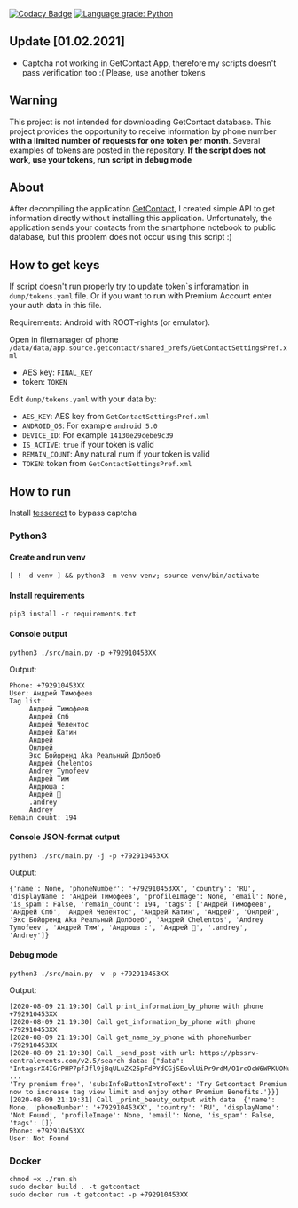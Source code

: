 [![Codacy Badge](https://api.codacy.com/project/badge/Grade/433da7bd8f1f4eddaf339aeb30989e18)](https://app.codacy.com/manual/kovinevmv/getcontact?utm_source=github.com&utm_medium=referral&utm_content=kovinevmv/getcontact&utm_campaign=Badge_Grade_Dashboard)
[![Language grade: Python](https://img.shields.io/lgtm/grade/python/g/kovinevmv/getcontact.svg?logo=lgtm&logoWidth=18)](https://lgtm.com/projects/g/kovinevmv/getcontact/context:python)

## Update [01.02.2021]

- Captcha not working in GetContact App, therefore my scripts doesn't pass verification too :( Please, use another tokens

## Warning 

This project is not intended for downloading GetContact database. This project provides the opportunity to receive information by phone number **with a limited number of requests for one token per month**. Several examples of tokens are posted in the repository.
**If the script does not work, use your tokens, run script in debug mode**

## About

After decompiling the application [GetContact](https://www.getcontact.com/ru/), I created simple API to get information directly without installing this application. Unfortunately, the application sends your contacts from the smartphone notebook to public database, but this problem does not occur using this script :)

## How to get keys

If script doesn't run properly try to update token\`s inforamation in `dump/tokens.yaml` file. Or if you want to run with Premium Account enter your auth data in this file. 

Requirements: Android with ROOT-rights (or emulator).

Open in filemanager of phone ` /data/data/app.source.getcontact/shared_prefs/GetContactSettingsPref.xml` 

  * AES key: `FINAL_KEY`
  * token: `TOKEN`

Edit `dump/tokens.yaml` with your data by:
  * `AES_KEY`: AES key from `GetContactSettingsPref.xml` 
  * `ANDROID_OS`: For example `android 5.0`
  * `DEVICE_ID`: For example `14130e29cebe9c39`
  * `IS_ACTIVE`: `true` if your token is valid
  * `REMAIN_COUNT`: Any natural num if your token is valid
  * `TOKEN`: token from `GetContactSettingsPref.xml`

## How to run 

Install [tesseract](https://github.com/tesseract-ocr/tesseract/wiki) to bypass captcha

### Python3

#### Create and run venv
```shell script
[ ! -d venv ] && python3 -m venv venv; source venv/bin/activate
```

#### Install requirements
```shell script
pip3 install -r requirements.txt
```

#### Console output
```shell script
python3 ./src/main.py -p +792910453XX
```
Output:
```
Phone: +792910453XX
User: Андрей Тимофеев
Tag list: 
	 Андрей Тимофеев
	 Андрей Спб
	 Андрей Челентос
	 Андрей Катин
	 Андрей
	 Онлрей
	 Экс Бойфренд Aka Реальный Долбоеб
	 Андрей Chelentos
	 Andrey Tymofeev
	 Андрей Тим
	 Андрюша :
	 Андрей 💑
	 .andrey
	 Andrey
Remain count: 194
```

#### Console JSON-format output 
```shell script
python3 ./src/main.py -j -p +792910453XX
```
Output:
```json5
{'name': None, 'phoneNumber': '+792910453XX', 'country': 'RU', 'displayName': 'Андрей Тимофеев', 'profileImage': None, 'email': None, 'is_spam': False, 'remain_count': 194, 'tags': ['Андрей Тимофеев', 'Андрей Спб', 'Андрей Челентос', 'Андрей Катин', 'Андрей', 'Онлрей', 'Экс Бойфренд Aka Реальный Долбоеб', 'Андрей Chelentos', 'Andrey Tymofeev', 'Андрей Тим', 'Андрюша :', 'Андрей 💑', '.andrey', 'Andrey']}
```

#### Debug mode
```shell script
python3 ./src/main.py -v -p +792910453XX
```
Output:
```
[2020-08-09 21:19:30] Call print_information_by_phone with phone  +792910453XX
[2020-08-09 21:19:30] Call get_information_by_phone with phone  +792910453XX
[2020-08-09 21:19:30] Call get_name_by_phone with phoneNumber  +792910453XX
[2020-08-09 21:19:30] Call _send_post with url: https://pbssrv-centralevents.com/v2.5/search data: {"data": "IntagsrX4IGrPHP7pfJfl9jBqULuZK25pFdPYdCGjSEovlUiPr9rdM/O1rcOcW6WPKUONujPcQKWBlEVzv5R6sFelyff9c5su48kI6fqBZpjVGohthrvzOKtuCC0Tne9N1v30b0PL4HKQrmWPlik8kGCSqajsivlJ01a+e9ELkXk/AjaHrm9cZVxyCfZpx4D"}
...
'Try premium free', 'subsInfoButtonIntroText': 'Try Getcontact Premium now to increase tag view limit and enjoy other Premium Benefits.'}}}
[2020-08-09 21:19:31] Call _print_beauty_output with data  {'name': None, 'phoneNumber': '+792910453XX', 'country': 'RU', 'displayName': 'Not Found', 'profileImage': None, 'email': None, 'is_spam': False, 'tags': []}
Phone: +792910453XX
User: Not Found
```



### Docker
```shell script
chmod +x ./run.sh
sudo docker build . -t getcontact
sudo docker run -t getcontact -p +792910453XX
```
